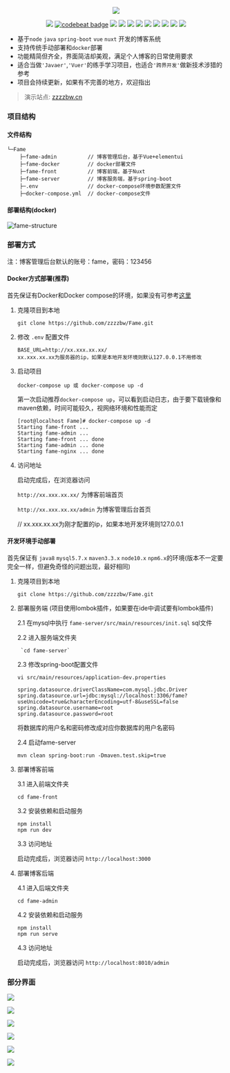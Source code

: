 <p align="center">
  <img align="center" src="https://raw.githubusercontent.com/zzzzbw/blog_source/master/images/FameDocker/fame-logo-small.png"/>
</p>

<p align="center">
    <a href="https://www.travis-ci.org/zzzzbw/Fame/"><img src="https://travis-ci.org/zzzzbw/Fame.svg?branch=master"></a>
    <a href="https://codebeat.co/projects/github-com-zzzzbw-fame-master"><img alt="codebeat badge" src="https://codebeat.co/badges/7f186f0f-f42c-4a96-b74b-84fa5294ccc8" /></a>
    <a href="LICENSE"><img src="https://img.shields.io/github/license/zzzzbw/Fame.svg"></a>
    <a alt="spring boot"><img src="https://img.shields.io/badge/spring%20boot-2.0.5.RELEASE-yellow.svg"/></a>
    <a alt="Maven"><img src="https://img.shields.io/badge/maven-v3.3.9-red.svg"></a>
    <a alt="node"><img src="https://img.shields.io/badge/node-v10.6.0-green.svg"></a>
    <a alt="npm"><img src="https://img.shields.io/badge/npm-v6.4.1-blue.svg"></a>
    <a alt="vue"><img src="https://img.shields.io/badge/vue-2.5.2-orange.svg"></a>
    <a alt="nuxt"><img src="https://img.shields.io/badge/nuxt-1.4.0-yellowgreen.svg"></a>
    <a alt="docker"><img src="https://img.shields.io/badge/docker-18.06.01--ce-ff69b4.svg"></a>
    <a alt="docker-compose"><img src="https://img.shields.io/badge/docker--compose-1.22.0-lightgrey.svg"></a>
</p>

* 基于`node` `java` `spring-boot` `vue` `nuxt` 开发的博客系统
* 支持传统手动部署和`docker`部署
* 功能精简但齐全，界面简洁却美观，满足个人博客的日常使用要求
* 适合当做`'Javaer'`,`'Vuer'`的练手学习项目，也适合`'跨界开发'`做新技术涉猎的参考
* 项目会持续更新，如果有不完善的地方，欢迎指出

> 演示站点: [zzzzbw.cn](http://zzzzbw.cn)

### 项目结构

#### 文件结构

```
└─Fame
    ├─fame-admin          // 博客管理后台，基于Vue+elementui
    ├─fame-docker         // docker部署文件
    ├─fame-front          // 博客前端，基于Nuxt
    ├─fame-server         // 博客服务端，基于spring-boot
    ├─.env                // docker-compose环境参数配置文件
    ├─docker-compose.yml  // docker-compose文件
```

#### 部署结构(docker)

![fame-structure](https://raw.githubusercontent.com/zzzzbw/blog_source/master/images/FameDocker/fame-structure.jpg)

### 部署方式

注：博客管理后台默认的账号：fame，密码：123456

#### Docker方式部署(推荐)

首先保证有Docker和Docker compose的环境，如果没有可参考[这里](https://github.com/zzzzbw/Fame/wiki/Docker%E5%92%8CDocker-compose%E5%AE%89%E8%A3%85)

1. 克隆项目到本地

   ```
   git clone https://github.com/zzzzbw/Fame.git
   ```

2. 修改 `.env` 配置文件

    ```
    BASE_URL=http://xx.xxx.xx.xx/
    xx.xxx.xx.xx为服务器的ip，如果是本地开发环境则默认127.0.0.1不用修改
    ```

3. 启动项目

    ```
    docker-compose up 或 docker-compose up -d
    ```
    第一次启动推荐`docker-compose up`，可以看到启动日志，由于要下载镜像和maven依赖，时间可能较久，视网络环境和性能而定

    ```
    [root@localhost Fame]# docker-compose up -d
    Starting fame-front ... 
    Starting fame-admin ... 
    Starting fame-front ... done
    Starting fame-admin ... done
    Starting fame-nginx ... done
    ```
4. 访问地址
  
    启动完成后，在浏览器访问 
    
    `http://xx.xxx.xx.xx/` 为博客前端首页
    
    `http://xx.xxx.xx.xx/admin` 为博客管理后台首页
    
    // xx.xxx.xx.xx为刚才配置的ip，如果本地开发环境则127.0.0.1

#### 开发环境手动部署

首先保证有 `java8` `mysql5.7.x` `maven3.3.x` `node10.x` `npm6.x`的环境(版本不一定要完全一样，但避免奇怪的问题出现，最好相同)

1. 克隆项目到本地

   ```
   git clone https://github.com/zzzzbw/Fame.git
   ```

2. 部署服务端 (项目使用lombok插件，如果要在ide中调试要有lombok插件)

    2.1 在mysql中执行 `fame-server/src/main/resources/init.sql` sql文件

    2.2 进入服务端文件夹

        `cd fame-server`

    2.3 修改spring-boot配置文件

      `vi src/main/resources/application-dev.properties`

      ```
      spring.datasource.driverClassName=com.mysql.jdbc.Driver
      spring.datasource.url=jdbc:mysql://localhost:3306/fame?useUnicode=true&characterEncoding=utf-8&useSSL=false
      spring.datasource.username=root
      spring.datasource.password=root
      ```
      将数据库的用户名和密码修改成对应你数据库的用户名密码

    2.4 启动fame-server

      `mvn clean spring-boot:run -Dmaven.test.skip=true`

3. 部署博客前端

    3.1 进入前端文件夹

      `cd fame-front`

    3.2 安装依赖和启动服务

      ```
    npm install
    npm run dev
      ```

    3.3 访问地址

      启动完成后，浏览器访问 `http://localhost:3000`

4. 部署博客后端

    4.1 进入后端文件夹

      `cd fame-admin`

    4.2 安装依赖和启动服务

     ```
    npm install
    npm run serve
     ```

    4.3 访问地址

      启动完成后，浏览器访问 `http://localhost:8010/admin`

### 部分界面

![](https://raw.githubusercontent.com/zzzzbw/blog_source/master/images/FameDocker/Snipaste_2018-09-20_22-00-10.png)

![](https://raw.githubusercontent.com/zzzzbw/blog_source/master/images/FameDocker/Snipaste_2018-09-20_22-00-29.png)

![](https://raw.githubusercontent.com/zzzzbw/blog_source/master/images/FameDocker/Snipaste_2018-09-20_22-00-35.png)

![](https://raw.githubusercontent.com/zzzzbw/blog_source/master/images/FameDocker/Snipaste_2018-09-20_22-01-10.png)

![](https://raw.githubusercontent.com/zzzzbw/blog_source/master/images/FameDocker/Snipaste_2018-09-20_22-01-40.png)

![](https://raw.githubusercontent.com/zzzzbw/blog_source/master/images/FameDocker/Snipaste_2018-09-20_22-01-57.png)







